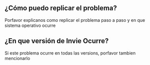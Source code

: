 ## ¿Cómo puedo replicar el problema?
Porfavor explicanos como  replicar el problema paso a paso  y en que sistema operativo ocurre
## ¿En que versión  de Invie Ocurre?
Si este problema  ocurre en todas las versions, porfavor  tambien mencionarlo
